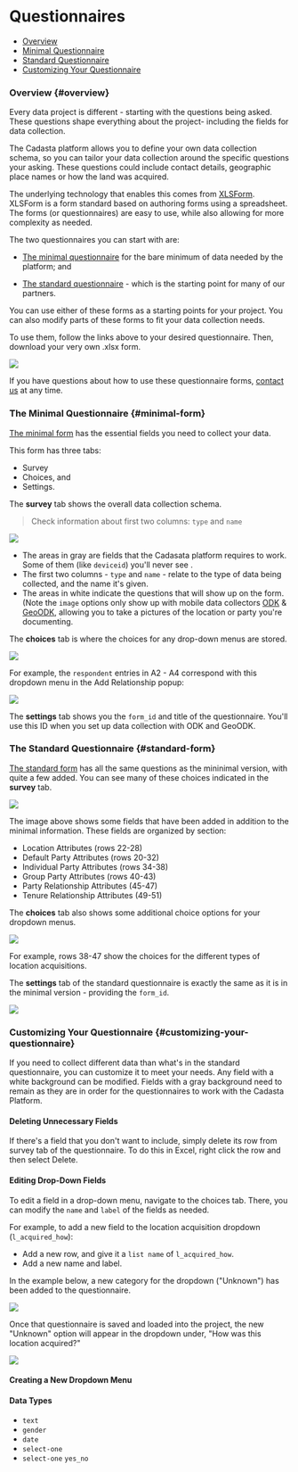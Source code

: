 # Questionnaires

* [Overview](#overview)
* [Minimal Questionnaire](#minimal-form)
* [Standard Questionnaire](#standard-form)
* [Customizing Your Questionnaire](#customizing-your-questionnaire)

### Overview {#overview}

Every data project is different - starting with the questions being asked. These questions shape everything about the project- including the fields for data collection.

The Cadasta platform allows you to define your own data collection schema, so you can tailor your data collection around the specific questions your asking. These questions could include contact details, geographic place names or how the land was acquired.

The underlying technology that enables this comes from [XLSForm](http://xlsform.com). XLSForm is a form standard based on authoring forms using a spreadsheet. The forms (or questionnaires) are easy to use, while also allowing for more complexity as needed.

The two questionnaires you can start with are:

* [The minimal questionnaire](https://docs.google.com/spreadsheets/d/1gB7lcz4Dr6aqdW_Oesuum2pbI8lzs6EYTLpVZGQMhcQ/edit#gid=2006567796) for the bare minimum of data needed by the platform; and

* [The standard questionnaire](https://docs.google.com/spreadsheets/d/1QsqMTLlPH5KVbBcgnh6MHWkIR0pIFchVzkqBSoL92fA/edit#gid=2006567796) - which is the starting point for many of our partners.

You can use either of these forms as a starting points for your project. You can also modify parts of these forms to fit your data collection needs.

To use them, follow the links above to your desired questionnaire. Then, download your very own .xlsx form.

![](/assets/download-as-xlsx.png)

If you have questions about how to use these questionnaire forms, [contact us](cadasta.org/contact/) at any time.

### The Minimal Questionnaire {#minimal-form}

[The minimal form](https://docs.google.com/spreadsheets/d/1gB7lcz4Dr6aqdW_Oesuum2pbI8lzs6EYTLpVZGQMhcQ/edit#gid=2006567796) has the essential fields you need to collect your data.

This form has three tabs:

* Survey
* Choices, and
* Settings.

The **survey** tab shows the overall data collection schema.

> Check information about first two columns: `type` and `name`

![](/assets/minimal-survey.png)

* The areas in gray are fields that the Cadasata platform requires to work. Some of them \(like `deviceid`\) you'll never see . 
* The first two columns - `type` and `name` - relate to the type of data being collected, and the name it's given.
* The areas in white indicate the questions that will show up on the form. \(Note the `image` options only show up with mobile data collectors [ODK](odkcollect.md) & [GeoODK](06-geoodkcollect.md), allowing you to take a pictures of the location or party you're documenting.

The **choices** tab is where the choices for any drop-down menus are stored.

![](/assets/minimal-choices.png)

For example, the `respondent` entries in A2 - A4 correspond with this dropdown menu in the Add Relationship popup:

![](/assets/relationship-dropdown.png)

The **settings** tab shows you the `form_id` and title of the questionnaire. You'll use this ID when you set up data collection with ODK and GeoODK.

### The Standard Questionnaire {#standard-form}

[The standard form](https://docs.google.com/spreadsheets/d/1QsqMTLlPH5KVbBcgnh6MHWkIR0pIFchVzkqBSoL92fA/edit#gid=2006567796) has all the same questions as the mininimal version, with quite a few added. You can see many of these choices indicated in the **survey** tab. 

![](/assets/standard-survey.png)

The image above shows some fields that have been added in addition to the minimal information. These fields are organized by section:

* Location Attributes (rows 22-28)
* Default Party Attributes (rows 20-32)
* Individual Party Attributes (rows 34-38)
* Group Party Attributes (rows 40-43)
* Party Relationship Attributes (45-47)
* Tenure Relationship Attributes (49-51)

The **choices** tab also shows some additional choice options for your dropdown menus. 

![](/assets/standard-choices-more.png)

For example, rows 38-47 show the choices for the different types of location acquisitions. 

The **settings** tab of the standard questionnaire is exactly the same as it is in the minimal version - providing the `form_id`. 

![](/assets/standard-settings.png)

### Customizing Your Questionnaire {#customizing-your-questionnaire} 

If you need to collect different data than what's in the standard questionnaire, you can customize it to meet your needs. Any field with a white background can be modified. Fields with a gray background need to remain as they are in order for the questionnaires to work with the Cadasta Platform. 

#### Deleting Unnecessary Fields

If there's a field that you don't want to include, simply delete its row from survey tab of the questionnaire. To do this in Excel, right click the row and then select Delete. 

#### Editing Drop-Down Fields

To edit a field in a drop-down menu, navigate to the choices tab. There, you can modify the `name` and `label` of the fields as needed. 

For example, to add a new field to the location acquisition dropdown (`l_acquired_how`):

* Add a new row, and give it a `list name` of `l_acquired_how`.
* Add a new name and label.

In the example below, a new category for the dropdown ("Unknown") has been added to the questionnaire. 

![](/assets/land-acquision-new-row.png)

Once that questionnaire is saved and loaded into the project, the new "Unknown" option will appear in the dropdown under, "How was this location acquired?"

![](/assets/standard-new-field.png)

#### Creating a New Dropdown Menu

#### Data Types

* `text`
* `gender`
* `date`
* `select-one`
* `select-one` `yes_no`


